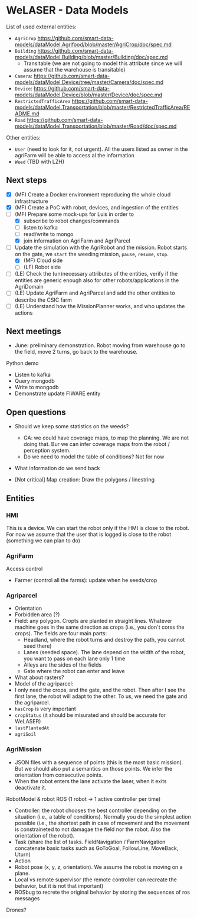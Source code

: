 # WeLASER - Data Models

List of used external entities:
- `AgriCrop` https://github.com/smart-data-models/dataModel.Agrifood/blob/master/AgriCrop/doc/spec.md
- `Building` https://github.com/smart-data-models/dataModel.Building/blob/master/Building/doc/spec.md
    - Transitable (we are not going to model this attribute since we will assume that the warehouse is transitable)
- `Camera`: https://github.com/smart-data-models/dataModel.Device/tree/master/Camera/doc/spec.md
- `Device`: https://github.com/smart-data-models/dataModel.Device/blob/master/Device/doc/spec.md
- `RestrictedTrafficArea` https://github.com/smart-data-models/dataModel.Transportation/blob/master/RestrictedTrafficArea/README.md
- `Road` https://github.com/smart-data-models/dataModel.Transportation/blob/master/Road/doc/spec.md

Other entities:
- `User` (need to look for it, not urgent). All the users listed as owner in the agriFarm will be able to access al the information
- `Weed` (TBD with LZH)

## Next steps

- [x] (MF) Create a Docker environment reproducing the whole cloud infrastructure
- [x] (MF) Create a PoC with robot, devices, and ingestion of the entities
- [ ] (MF) Prepare some mock-ups for Luis in order to 
    - [x] subscribe to robot changes/commands
    - [ ] listen to kafka
    - [ ] read/write to mongo
    - [x] join information on AgriFarm and AgriParcel
- [ ] Update the simulation with the AgriRobot and the mission. Robot starts on the gate, we `start` the weeding mission, `pause`, `resume`, `stop`.
    - [x] (MF) Cloud side
    - [ ] (LF) Robot side 
- [ ] (LE) Check the (un)necessary attributes of the entities, verify if the entities are generic enough also for other robots/applications in the AgriDomain
- [ ] (LE) Update AgriFarm and AgriParcel and add the other entities to describe the CSIC farm
- [ ] (LE) Understand how the MissionPlanner works, and who updates the actions

## Next meetings

- June: preliminary demonstration. Robot moving from warehouse go to the field, move 2 turns, go back to the warehouse.

Python demo
- Listen to kafka
- Query mongodb
- Write to mongodb
- Demonstrate update FIWARE entity

## Open questions

- Should we keep some statistics on the weeds?
    - GA: we could have coverage maps, to map the planning. We are not doing that. Bur we can infer coverage maps from the robot / perception system.
    - Do we need to model the table of conditions? Not for now

- What information do we send back
- [Not critical] Map creation: Draw the polygons / linestring

## Entities

### HMI

This is a device. We can start the robot only if the HMI is close to the robot.
For now we assume that the user that is logged is close to the robot (something we can plan to do)

### AgriFarm

Access control
- Farmer (control all the farms): update when he seeds/crop

### Agriparcel
- Orientation
- Forbidden area (?)
- Field: any polygon. Cropts are planted in straight lines. Whatever machine goes in the same direction as crops (i.e., you don't corss the crops). The fields are four main parts: 
    - Headland, where the robot turns and destroy the path, you cannot seed there) 
    - Lanes (seeded space). The lane depend on the width of the robot, you want to pass on each lane only 1 time
    - Alleys are the sides of the fields
    - Gate where the robot can enter and leave
- What about rasters?
- Model of the agriparcel:
- I only need the crops, and the gate, and the robot. Then after I see the first lane, the robot will adapt to the other. To us, we need the gate and the agriparcel.
- `hasCrop` is very important
- `cropStatus` (it should be misurated and should be accurate for WeLASER)
- `lastPlantedAt`
- `agriSoil`

### AgriMission

- JSON files with a sequence of points (this is the most basic mission). But we should also put a semantics on those points. We infer the orientation from consecutive points.
- When the robot enters the lane activate the laser, when it exits deactivate it.

RobotModel & robot
ROS (1 robot -> 1 active controller per time)
- Controller: the robot chooses the best controller depending on the situation (i.e., a table of conditions). Normally you do the simplest action possible (i.e., the shortest path in case of movement and the movement is constraineted to not damagae the field nor the robot. Also the orientation of the robot).
- Task (share the list of tasks. FieldNavigation / FarmNavigation concatenate basic tasks such as GoToGoal, FollowLine, MoveBack, Uturn)
- Action
- Robot pose (x, y, z, orientation). We assume the robot is moving on a plane.
- Local vs remote supervisor (the remote controller can recreate the behavior, but it is not that important)
- ROSbug to recrete the original behavior by storing the sequences of ros messages

Drones?
